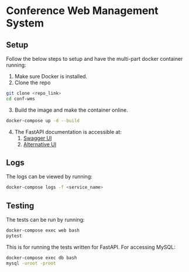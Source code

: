 # Conference Web Management System

## Setup

Follow the below steps to setup and have the multi-part docker container running:

1. Make sure Docker is installed.
2. Clone the repo
```bash
git clone <repo_link>
cd conf-wms
```
3. Build the image and make the container online.
```bash
docker-compose up -d --build
```
4. The FastAPI documentation is accessible at:
   1. [Swagger UI](localhost:8002/docs)
   2. [Alternative UI](localhost:8002/redoc)

## Logs

The logs can be viewed by running:
```bash
docker-compose logs -f <service_name>
```

## Testing
The tests can be run by running:
```bash
docker-compose exec web bash
pytest
```
This is for running the tests written for FastAPI. For accessing MySQL:
```bash
docker-compose exec db bash
mysql -uroot -proot
```
